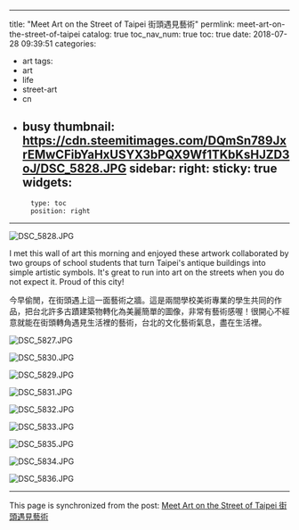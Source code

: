 
---
title: "Meet Art on the Street of Taipei 街頭遇見藝術"
permlink: meet-art-on-the-street-of-taipei
catalog: true
toc_nav_num: true
toc: true
date: 2018-07-28 09:39:51
categories:
- art
tags:
- art
- life
- street-art
- cn
- busy
thumbnail: https://cdn.steemitimages.com/DQmSn789JxrEMwCFibYaHxUSYX3bPQX9Wf1TKbKsHJZD3oJ/DSC_5828.JPG
sidebar:
    right:
        sticky: true
widgets:
    -
        type: toc
        position: right
---


![DSC_5828.JPG](https://cdn.steemitimages.com/DQmSn789JxrEMwCFibYaHxUSYX3bPQX9Wf1TKbKsHJZD3oJ/DSC_5828.JPG)

I met this wall of art this morning and enjoyed these artwork collaborated by two groups of school students that turn Taipei's antique buildings into simple artistic symbols. It's great to run into art on the streets when you do not expect it. Proud of this city!

今早偷閒，在街頭遇上這一面藝術之牆。這是兩間學校美術專業的學生共同的作品，把台北許多古蹟建築物轉化為美麗簡單的圖像，非常有藝術感喔！很開心不經意就能在街頭轉角遇見生活裡的藝術，台北的文化藝術氣息，盡在生活裡。

![DSC_5827.JPG](https://cdn.steemitimages.com/DQmWQGdXhnGWLajx6yBiKpRhbABUcyocFQVx7vGxUU2HE9A/DSC_5827.JPG)

![DSC_5830.JPG](https://cdn.steemitimages.com/DQmeFDtukGUDi5YpMs9TVdS1XK1az95ZEshApD8bQAf7KmM/DSC_5830.JPG)

![DSC_5829.JPG](https://cdn.steemitimages.com/DQmbDavYiBR6RKfiPPmex4uffPhQ8UJaRBgk6C5ZHAeTpeM/DSC_5829.JPG)

![DSC_5831.JPG](https://cdn.steemitimages.com/DQmaepGu4et98XoD7fiULpoK3CWGGbENcANWzYwmqECFyY5/DSC_5831.JPG)

![DSC_5832.JPG](https://cdn.steemitimages.com/DQmXsnAsievPCSqF4raCrSPZ2bHFGeNdiaF6h9wExDxfxaC/DSC_5832.JPG)

![DSC_5833.JPG](https://cdn.steemitimages.com/DQmPCkmK7WKmHPBpQ5vYdWyX93jXSb2YAxXMPoGsUoRiSdi/DSC_5833.JPG)

![DSC_5835.JPG](https://cdn.steemitimages.com/DQmZmEQBkTX8wABmoLE9YCiRZv4UY2mYB5mY2URktW8Kp2n/DSC_5835.JPG)

![DSC_5834.JPG](https://cdn.steemitimages.com/DQmXNVj2N7a5xMUA9uZUwxsFc5en2Uu9N48FW3ucAB3urMy/DSC_5834.JPG)

![DSC_5836.JPG](https://cdn.steemitimages.com/DQmQyCvysW8Rvim9W5eKvj1tSdinax29RDEdeNZtGbWL3jV/DSC_5836.JPG)

- - -

This page is synchronized from the post: [Meet Art on the Street of Taipei 街頭遇見藝術](https://steemit.com/@deanliu/meet-art-on-the-street-of-taipei)

